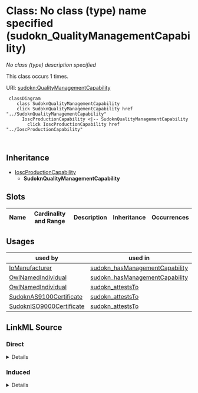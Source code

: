 

# Class: No class (type) name specified (sudokn_QualityManagementCapability)


_No class (type) description specified_






This class occurs 1 times.


URI: [sudokn:QualityManagementCapability](http://asu.edu/semantics/SUDOKN/QualityManagementCapability)






```mermaid
 classDiagram
    class SudoknQualityManagementCapability
    click SudoknQualityManagementCapability href "../SudoknQualityManagementCapability"
      IoscProductionCapability <|-- SudoknQualityManagementCapability
        click IoscProductionCapability href "../IoscProductionCapability"
      
      
```





## Inheritance
* [IoscProductionCapability](../classes/IoscProductionCapability.md)
    * **SudoknQualityManagementCapability**



## Slots

| Name | Cardinality and Range | Description | Inheritance | Occurrences |
| ---  | --- | --- | --- | --- |





## Usages

| used by | used in | type | used |
| ---  | --- | --- | --- |
| [IoManufacturer](../classes/IoManufacturer.md) | [sudokn_hasManagementCapability](../slots/sudokn_hasManagementCapability.md) | any_of[range] | [SudoknQualityManagementCapability](../classes/SudoknQualityManagementCapability.md) |
| [OwlNamedIndividual](../classes/OwlNamedIndividual.md) | [sudokn_hasManagementCapability](../slots/sudokn_hasManagementCapability.md) | any_of[range] | [SudoknQualityManagementCapability](../classes/SudoknQualityManagementCapability.md) |
| [OwlNamedIndividual](../classes/OwlNamedIndividual.md) | [sudokn_attestsTo](../slots/sudokn_attestsTo.md) | any_of[range] | [SudoknQualityManagementCapability](../classes/SudoknQualityManagementCapability.md) |
| [SudoknAS9100Certificate](../classes/SudoknAS9100Certificate.md) | [sudokn_attestsTo](../slots/sudokn_attestsTo.md) | any_of[range] | [SudoknQualityManagementCapability](../classes/SudoknQualityManagementCapability.md) |
| [SudoknISO9000Certificate](../classes/SudoknISO9000Certificate.md) | [sudokn_attestsTo](../slots/sudokn_attestsTo.md) | any_of[range] | [SudoknQualityManagementCapability](../classes/SudoknQualityManagementCapability.md) |











## LinkML Source

<!-- TODO: investigate https://stackoverflow.com/questions/37606292/how-to-create-tabbed-code-blocks-in-mkdocs-or-sphinx -->

### Direct

<details>

```yaml
name: sudokn_QualityManagementCapability
conforms_to: No schema conformance document specified
annotations:
  count:
    tag: count
    value: 1
description: No class (type) description specified
title: No class (type) name specified
from_schema: sudokn-kg
rank: 1000
is_a: iosc_ProductionCapability
class_uri: sudokn:QualityManagementCapability

```
</details>

### Induced

<details>

```yaml
name: sudokn_QualityManagementCapability
conforms_to: No schema conformance document specified
annotations:
  count:
    tag: count
    value: 1
description: No class (type) description specified
title: No class (type) name specified
from_schema: sudokn-kg
rank: 1000
is_a: iosc_ProductionCapability
class_uri: sudokn:QualityManagementCapability

```
</details>
